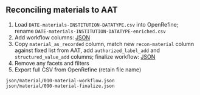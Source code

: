 ## Reconciling materials to AAT

1. Load `DATE-materials-INSTITUTION-DATATYPE.csv` into OpenRefine; rename `DATE-materials-INSTITUTION-DATATYPE-enriched.csv`
2. Add workflow columns: [JSON][material_workflow]
3. Copy `material_as_recorded` column, match new `recon-material` column against fixed list from AAT, add `authorized_label_add` and `structured_value_add` columns; finalize workflow: [JSON][material_finalize]
4. Remove any facets and filters
5. Export full CSV from OpenRefine (retain file name)

[material_workflow]:  json/material/010-material-workflow.json
[material_finalize]:  json/material/090-material-finalize.json

```
json/material/010-material-workflow.json
json/material/090-material-finalize.json
```
